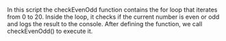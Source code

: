 In this script the checkEvenOdd function contains the for loop that iterates from 0 to 20.
Inside the loop, it checks if the current number is even or odd and logs the result to the console.
After defining the function, we call checkEvenOdd() to execute it.